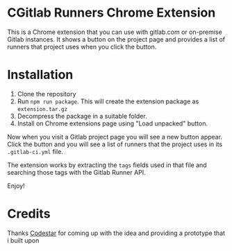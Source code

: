 # CGitlab Runners Chrome Extension

This is a Chrome extension that you can use with gitlab.com or on-premise Gitlab instances. It shows a button on the project page and provides a list of runners that project uses when you click the button.

# Installation

1. Clone the repository
2. Run `npm run package`. This will create the extension package as `extension.tar.gz`
3. Decompress the package in a suitable folder.
4. Install on Chrome extensions page using "Load unpacked" button.

Now when you visit a Gitlab project page you will see a new button appear. Click the button and you will see a list of runners that the project uses in its `.gitlab-ci.yml` file.

The extension works by extracting the `tags` fields used in that file and searching those tags with the Gitlab Runner API.

Enjoy!

# Credits

Thanks [Codestar](https://github.com/Codestar) for coming up with the idea and providing a prototype that i built upon